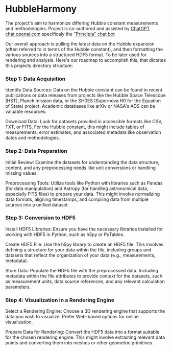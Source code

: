 # HubbleHarmony
The project's aim to harmonize differing Hubble constant measurements and methodologies. 
Project is co-authored and assisted by [ChatGPT chat.openai.com](https://chat.openai.com/) specificaly the ["Principia" chat bot](https://chat.openai.com/g/g-tNMzI4smJ-principia)

Our overall approach is pulling the latest data on the Hubble expansion (often referred to in terms of the Hubble constant), and then formatting the various sources into a structured HDF5 format. To be later used for rendering and analysis. Here's our roadmap to accomplish this, that dictates this projects directory structure:

### Step 1: Data Acquisition
Identify Data Sources: Data on the Hubble constant can be found in recent publications or data releases from projects like the Hubble Space Telescope (HST), Planck mission data, or the SH0ES (Supernova H0 for the Equation of State) project. Academic databases like arXiv or NASA's ADS can be valuable resources.

Download Data: Look for datasets provided in accessible formats like CSV, TXT, or FITS. For the Hubble constant, this might include tables of measurements, error estimates, and associated metadata like observation dates and methodologies.

### Step 2: Data Preparation
Initial Review: Examine the datasets for understanding the data structure, content, and any preprocessing needs like unit conversions or handling missing values.

Preprocessing Tools: Utilize tools like Python with libraries such as Pandas (for data manipulation) and Astropy (for handling astronomical data, especially FITS files) to prepare your data. This might involve normalizing data formats, aligning timestamps, and compiling data from multiple sources into a unified dataset.

### Step 3: Conversion to HDF5
Install HDF5 Libraries: Ensure you have the necessary libraries installed for working with HDF5 in Python, such as h5py or PyTables.

Create HDF5 File: Use the h5py library to create an HDF5 file. This involves defining a structure for your data within the file, including groups and datasets that reflect the organization of your data (e.g., measurements, metadata).

Store Data: Populate the HDF5 file with the preprocessed data. Including metadata within the file attributes to provide context for the datasets, such as measurement units, data source references, and any relevant calculation parameters.

### Step 4: Visualization in a Rendering Engine
Select a Rendering Engine: Choose a 3D rendering engine that supports the data you wish to visualize. Prefer Web-based options for online visualization.

Prepare Data for Rendering: Convert the HDF5 data into a format suitable for the chosen rendering engine. This might involve extracting relevant data points and converting them into meshes or other geometric primitives.
